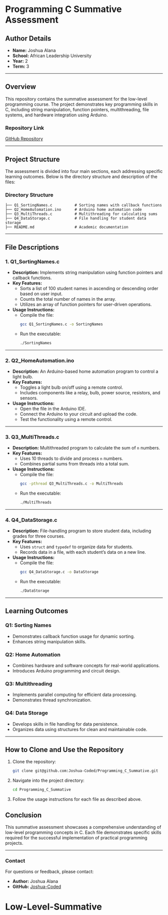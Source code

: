 # **Programming C Summative Assessment**

## **Author Details**
- **Name:** Joshua Alana  
- **School:** African Leadership University  
- **Year:** 2  
- **Term:** 3  

---

## **Overview**
This repository contains the summative assessment for the low-level programming course. The project demonstrates key programming skills in C, including string manipulation, function pointers, multithreading, file systems, and hardware integration using Arduino.

### **Repository Link**
[GitHub Repository](git@github.com:Joshua-Coded/Programming_C_Summative.git)

---

## **Project Structure**

The assessment is divided into four main sections, each addressing specific learning outcomes. Below is the directory structure and description of the files:

### **Directory Structure**

```
├── Q1_SortingNames.c          # Sorting names with callback functions
├── Q2_HomeAutomation.ino      # Arduino home automation code
├── Q3_MultiThreads.c          # Multithreading for calculating sums
├── Q4_DataStorage.c           # File handling for student data storage
├── README.md                  # Academic documentation
```

---

## **File Descriptions**

### **1. Q1_SortingNames.c**
- **Description:** Implements string manipulation using function pointers and callback functions.
- **Key Features:**
  - Sorts a list of 100 student names in ascending or descending order based on user input.
  - Counts the total number of names in the array.
  - Utilizes an array of function pointers for user-driven operations.
- **Usage Instructions:**
  - Compile the file:
    ```bash
    gcc Q1_SortingNames.c -o SortingNames
    ```
  - Run the executable:
    ```bash
    ./SortingNames
    ```

---

### **2. Q2_HomeAutomation.ino**
- **Description:** An Arduino-based home automation program to control a light bulb.
- **Key Features:**
  - Toggles a light bulb on/off using a remote control.
  - Includes components like a relay, bulb, power source, resistors, and sensors.
- **Usage Instructions:**
  - Open the file in the Arduino IDE.
  - Connect the Arduino to your circuit and upload the code.
  - Test the functionality using a remote control.

---

### **3. Q3_MultiThreads.c**
- **Description:** Multithreaded program to calculate the sum of `n` numbers.
- **Key Features:**
  - Uses 10 threads to divide and process `n` numbers.
  - Combines partial sums from threads into a total sum.
- **Usage Instructions:**
  - Compile the file:
    ```bash
    gcc -pthread Q3_MultiThreads.c -o MultiThreads
    ```
  - Run the executable:
    ```bash
    ./MultiThreads
    ```

---

### **4. Q4_DataStorage.c**
- **Description:** File-handling program to store student data, including grades for three courses.
- **Key Features:**
  - Uses `struct` and `typedef` to organize data for students.
  - Records data in a file, with each student’s data on a new line.
- **Usage Instructions:**
  - Compile the file:
    ```bash
    gcc Q4_DataStorage.c -o DataStorage
    ```
  - Run the executable:
    ```bash
    ./DataStorage
    ```

---

## **Learning Outcomes**

### **Q1: Sorting Names**
- Demonstrates callback function usage for dynamic sorting.
- Enhances string manipulation skills.

### **Q2: Home Automation**
- Combines hardware and software concepts for real-world applications.
- Introduces Arduino programming and circuit design.

### **Q3: Multithreading**
- Implements parallel computing for efficient data processing.
- Demonstrates thread synchronization.

### **Q4: Data Storage**
- Develops skills in file handling for data persistence.
- Organizes data using structures for clean and maintainable code.

---

## **How to Clone and Use the Repository**

1. Clone the repository:
   ```bash
   git clone git@github.com:Joshua-Coded/Programming_C_Summative.git
   ```
2. Navigate into the project directory:
   ```bash
   cd Programming_C_Summative
   ```
3. Follow the usage instructions for each file as described above.

## **Conclusion**
This summative assessment showcases a comprehensive understanding of low-level programming concepts in C. Each file demonstrates specific skills required for the successful implementation of practical programming projects.

---

### **Contact**
For questions or feedback, please contact:
- **Author:** Joshua Alana
- **GitHub:** [Joshua-Coded](https://github.com/Joshua-Coded)
# Low-Level-Summative
